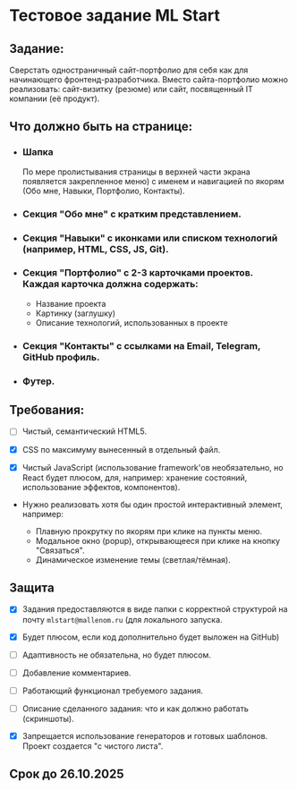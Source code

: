 # Тестовое задание ML Start

## Задание:

Сверстать одностраничный сайт-портфолио для себя как для начинающего фронтенд-разработчика. Вместо сайта-портфолио можно реализовать: сайт-визитку (резюме) или сайт, посвященный IT компании (её продукт).

## Что должно быть на странице:

- ### Шапка 
    По мере пролистывания страницы в верхней части экрана появляется закрепленное меню) с именем и навигацией по якорям (Обо мне, Навыки, Портфолио, Контакты).

- ### Секция "Обо мне" с кратким представлением.

- ### Секция "Навыки" с иконками или списком технологий (например, HTML, CSS, JS, Git).

- ### Секция "Портфолио" с 2-3 карточками проектов. Каждая карточка должна содержать:
    - Название проекта
    - Картинку (заглушку)
    - Описание технологий, использованных в проекте

- ### Секция "Контакты" с ссылками на Email, Telegram, GitHub профиль.

- ### Футер.


## Требования:

- [ ] Чистый, семантический HTML5.

- [x] CSS по максимуму вынесенный в отдельный файл.

- [x] Чистый JavaScript (использование framework'ов необязательно, но React будет плюсом, для, например: хранение состояний, использование эффектов, компонентов).

- Нужно реализовать хотя бы один простой интерактивный элемент, например:

    - Плавную прокрутку по якорям при клике на пункты меню.
    - Модальное окно (popup), открывающееся при клике на кнопку "Связаться".
    - Динамическое изменение темы (светлая/тёмная).

## Защита

- [x] Задания предоставляются в виде папки с корректной структурой на почту `mlstart@mallenom.ru` (для локального запуска.

- [x] Будет плюсом, если код дополнительно будет выложен на GitHub)

- [ ] Адаптивность не обязательна, но будет плюсом.

- [ ] Добавление комментариев.

- [ ] Работающий функционал требуемого задания.

- [ ] Описание сделанного задания: что и как должно работать (скриншоты).

- [x] Запрещается использование генераторов и готовых шаблонов. Проект создается "с чистого листа".

## Срок до 26.10.2025